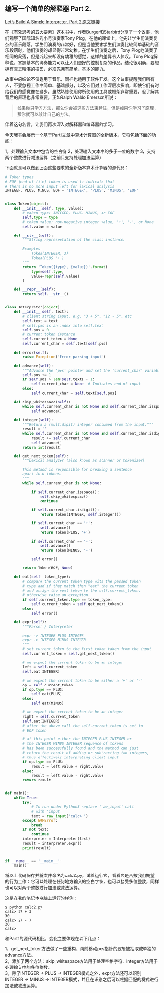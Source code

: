 ## 编写一个简单的解释器 Part 2.

[Let’s Build A Simple Interpreter. Part 2 原文链接](https://ruslanspivak.com/lsbasi-part2/)

在《有效思考的五大要素》这本书中，作者Burger和Starbird分享了一个故事，他们观察了国际知名的小号演奏家Tony Plog，在他的课堂上，他先让学生们演奏复杂的音乐段落，学生们演奏的非常好，但是当他要求学生们演奏比较简单基础的音乐段落时，他们演奏的却显得非常幼稚。在学生们演奏之后，Tony Plog也演奏了相同的段落，但是听起来却没有幼稚的感觉，这样的差异令人惊叹。Tony Plog解释说，掌握基本的演奏能力可以让人们更好的控制复杂的作品，结论很明确，要想拥有真正精湛的技艺，必须先拥有简单、基本的能力。

故事中的结论不仅适用于音乐，同样也适用于软件开发。这个故事提醒我们所有人，不要忽视工作中简单、基础部分，以及它们对工作深层次影响，即使它们有时给我们的感觉像在退步。虽然熟练使用你所使用的工具或框架非常重要，但了解其背后的原理也非常重要。正如Ralph Waldo Emerson所说：

> 如果你只学习方法，那么你会被这些方法束缚住，但是如果你学习了原理，那你就可以设计自己的方法。

伴着这句名言，让我们再次深入对解释器和编译器的学习。

今天我将会展示一个基于Part1文章中算术计算器的全新版本，它将包括下面的功能：

1，处理输入文本中包含的空白符
2，处理输入文本中的多于一位的数字
3，支持两个整数进行减法运算（之前只支持处理加法运算）

下面就是可以做到上面这些要求的全新版本算术计算器的源代码：

```python
# Token types
# EOF (end-of-file) token is used to indicate that
# there is no more input left for lexical analysis
INTEGER, PLUS, MINUS, EOF = 'INTEGER', 'PLUS', 'MINUS', 'EOF'


class Token(object):
    def __init__(self, type, value):
        # token type: INTEGER, PLUS, MINUS, or EOF
        self.type = type
        # token value: non-negative integer value, '+', '-', or None
        self.value = value

    def __str__(self):
        """String representation of the class instance.

        Examples:
            Token(INTEGER, 3)
            Token(PLUS '+')
        """
        return 'Token({type}, {value})'.format(
            type=self.type,
            value=repr(self.value)
        )

    def __repr__(self):
        return self.__str__()


class Interpreter(object):
    def __init__(self, text):
        # client string input, e.g. "3 + 5", "12 - 5", etc
        self.text = text
        # self.pos is an index into self.text
        self.pos = 0
        # current token instance
        self.current_token = None
        self.current_char = self.text[self.pos]

    def error(self):
        raise Exception('Error parsing input')

    def advance(self):
        """Advance the 'pos' pointer and set the 'current_char' variable."""
        self.pos += 1
        if self.pos > len(self.text) - 1:
            self.current_char = None  # Indicates end of input
        else:
            self.current_char = self.text[self.pos]

    def skip_whitespace(self):
        while self.current_char is not None and self.current_char.isspace():
            self.advance()

    def integer(self):
        """Return a (multidigit) integer consumed from the input."""
        result = ''
        while self.current_char is not None and self.current_char.isdigit():
            result += self.current_char
            self.advance()
        return int(result)

    def get_next_token(self):
        """Lexical analyzer (also known as scanner or tokenizer)

        This method is responsible for breaking a sentence
        apart into tokens.
        """
        while self.current_char is not None:

            if self.current_char.isspace():
                self.skip_whitespace()
                continue

            if self.current_char.isdigit():
                return Token(INTEGER, self.integer())

            if self.current_char == '+':
                self.advance()
                return Token(PLUS, '+')

            if self.current_char == '-':
                self.advance()
                return Token(MINUS, '-')

            self.error()

        return Token(EOF, None)

    def eat(self, token_type):
        # compare the current token type with the passed token
        # type and if they match then "eat" the current token
        # and assign the next token to the self.current_token,
        # otherwise raise an exception.
        if self.current_token.type == token_type:
            self.current_token = self.get_next_token()
        else:
            self.error()

    def expr(self):
        """Parser / Interpreter

        expr -> INTEGER PLUS INTEGER
        expr -> INTEGER MINUS INTEGER
        """
        # set current token to the first token taken from the input
        self.current_token = self.get_next_token()

        # we expect the current token to be an integer
        left = self.current_token
        self.eat(INTEGER)

        # we expect the current token to be either a '+' or '-'
        op = self.current_token
        if op.type == PLUS:
            self.eat(PLUS)
        else:
            self.eat(MINUS)

        # we expect the current token to be an integer
        right = self.current_token
        self.eat(INTEGER)
        # after the above call the self.current_token is set to
        # EOF token

        # at this point either the INTEGER PLUS INTEGER or
        # the INTEGER MINUS INTEGER sequence of tokens
        # has been successfully found and the method can just
        # return the result of adding or subtracting two integers,
        # thus effectively interpreting client input
        if op.type == PLUS:
            result = left.value + right.value
        else:
            result = left.value - right.value
        return result


def main():
    while True:
        try:
            # To run under Python3 replace 'raw_input' call
            # with 'input'
            text = raw_input('calc> ')
        except EOFError:
            break
        if not text:
            continue
        interpreter = Interpreter(text)
        result = interpreter.expr()
        print(result)


if __name__ == '__main__':
    main()
```

将以上代码保存并将文件命名为calc2.py。试着运行它，看看它是否按我们期望的行为工作：它可以处理在任何地方输入的空白字符，也可以接受多位整数，同样也可以对两个整数进行加法或减法运算。

这是在我的笔记本电脑上运行的样例：

```shell
$ python calc2.py
calc> 27 + 3
30
calc> 27 - 7
20
calc>
```

和Part1的源代码相比，变化主要体现在以下几点：

1，get_next_token方法做了一些重构，向前移动pos指针的逻辑被抽取成单独的advance方法。<br/>
2，添加了两个方法：skip_whitespace方法用于处理空格字符，integer方法用于处理输入中的多位整数。<br/>
3，除了INTEGER -> PLUS -> INTEGER模式之外，expr方法还可以识别INTEGER -> MINUS -> INTEGER模式，并且在识别之后可以根据匹配的模式进行加法或减法运算。<br/>




